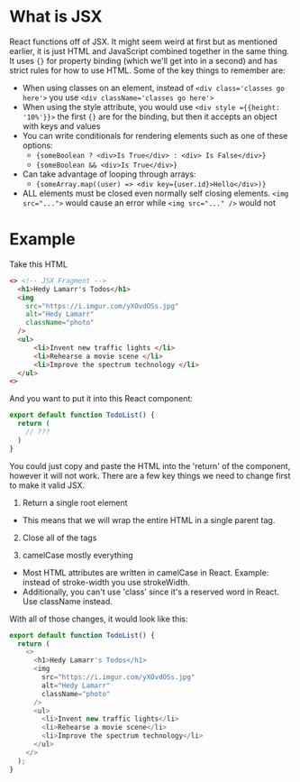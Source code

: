 # What is JSX

React functions off of JSX. It might seem weird at first but as mentioned earlier, it is just HTML and JavaScript combined together in the same thing. It uses `{}` for property binding (which we'll get into in a second) and has strict rules for how to use HTML. Some of the key things to remember are:

- When using classes on an element, instead of `<div class='classes go here'>` you use `<div className='classes go here'>`
- When using the style attribute, you would use `<div style ={{height: '10%'}}>` the first `{}` are for the binding, but then it accepts an object with keys and values
- You can write conditionals for rendering elements such as one of these options:
  - `{someBoolean ? <div>Is True</div> : <div> Is False</div>}`
  - `{someBoolean && <div>Is True</div>}`
- Can take advantage of looping through arrays:
  - `{someArray.map((user) => <div key={user.id}>Hello</div>)}`
- ALL elements must be closed even normally self closing elements. `<img src="...">` would cause an error while `<img src="..." />` would not


# Example

Take this HTML 

```html
<> <!-- JSX Fragment -->
  <h1>Hedy Lamarr's Todos</h1>
  <img 
    src="https://i.imgur.com/yXOvdOSs.jpg" 
    alt="Hedy Lamarr" 
    className="photo"
  />
  <ul>
      <li>Invent new traffic lights </li>
      <li>Rehearse a movie scene </li>
      <li>Improve the spectrum technology </li>
  </ul>
<>
```

And you want to put it into this React component:

```javascript
export default function TodoList() {
  return (
    // ???
  )
}
```

You could just copy and paste the HTML into the 'return' of the component, however it will not work. There are a few key things we need to change first to make it valid JSX.

1. Return a single root element
- This means that we will wrap the entire HTML in a single parent tag.

2. Close all of the tags

3. camelCase mostly everything
- Most HTML attributes are written in camelCase in React. Example: instead of stroke-width you use strokeWidth.
- Additionally, you can't use 'class' since it's a reserved word in React. Use className instead.

With all of those changes, it would look like this:

```javascript
export default function TodoList() {
  return (
    <>
      <h1>Hedy Lamarr's Todos</h1>
      <img 
        src="https://i.imgur.com/yXOvdOSs.jpg" 
        alt="Hedy Lamarr" 
        className="photo" 
      />
      <ul>
        <li>Invent new traffic lights</li>
        <li>Rehearse a movie scene</li>
        <li>Improve the spectrum technology</li>
      </ul>
    </>
  );
}
```